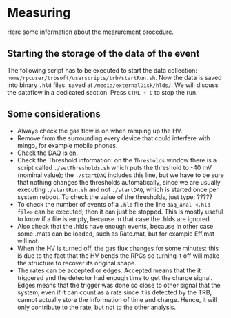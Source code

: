 # Measuring
Here some information about the mearurement procedure.

## Starting the storage of the data of the event
The following script has to be executed to start the data collection: `home/rpcuser/trbsoft/userscripts/trb/startRun.sh`. Now the data is saved into binary `.hld` files, saved at `/media/externalDisk/hlds/`. We will discuss the dataflow in a dedicated section. Press `CTRL + C` to stop the run.

## Some considerations
- Always check the gas flow is on when ramping up the HV.
- Remove from the surrounding every device that could interfere with mingo, for example mobile phones.
- Check the DAQ is on.
- Check the Threshold information: on the `Thresholds` window there is a script called `./setThresholds.sh` which puts the threshold to -40 mV (nominal value); the `./startDAQ` includes this line, but we have to be sure that nothing changes the thresholds automatically, since we are usually executing `./startRun.sh` and not `./startDAQ`, which is started once per system reboot. To check the value of the thresholds, just type: ?????
- To check the number of events of a `.hld` file the line `daq_anal <.hld file>` can be executed; then it can just be stopped. This is mostly useful to know if a file is empty, because in that case the .hlds are ignored.
- Also check that the .hlds have enough events, because in other case some .mats can be loaded, such as Rate.mat, but for example Eff.mat will not.
- When the HV is turned off, the gas flux changes for some minutes: this is due to the fact that the HV bends the RPCs so turning it off will make the structure to recover its original shape.
- The rates can be accepted or edges. Accepted means that the it triggered and the detector had enough time to get the charge signal. Edges means that the trigger was done so close to other signal that the system, even if it can count as a rate since it is detected by the TRB, cannot actually store the information of time and charge. Hence, it will only contribute to the rate, but not to the other analysis.
